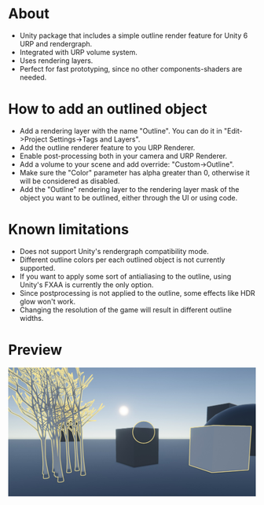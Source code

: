 # About

* Unity package that includes a simple outline render feature for Unity 6 URP and rendergraph.
* Integrated with URP volume system.
* Uses rendering layers.
* Perfect for fast prototyping, since no other components-shaders are needed.

# How to add an outlined object

* Add a rendering layer with the name "Outline". You can do it in "Edit->Project Settings->Tags and Layers".
* Add the outline renderer feature to you URP Renderer.
* Enable post-processing both in your camera and URP Renderer.
* Add a volume to your scene and add override: "Custom->Outline".
* Make sure the "Color" parameter has alpha greater than 0, otherwise it will be considered as disabled.
* Add the "Outline" rendering layer to the rendering layer mask of the object you want to be outlined, either through the UI or using code.

# Known limitations

* Does not support Unity's rendergraph compatibility mode.
* Different outline colors per each outlined object is not currently supported.
* If you want to apply some sort of antialiasing to the outline, using Unity's FXAA is currently the only option.
* Since postprocessing is not applied to the outline, some effects like HDR glow won't work.
* Changing the resolution of the game will result in different outline widths.

# Preview
![alt-text](https://github.com/CristianQiu/Unity-Packages-Gifs/blob/main/URP-Outline/Teaser.jpg)
